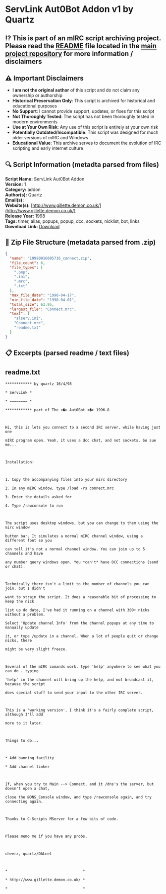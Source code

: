 # ServLink Aut0Bot Addon v1 by Quartz

## ⁉️ This is part of an mIRC script archiving project. Please read the [README](https://github.com/sorzkode/mirc_scripts_archive/blob/main/README.md) file located in the [main project repository](https://github.com/sorzkode/mirc_scripts_archive) for more information / disclaimers  

## ⚠️ Important Disclaimers

- **I am not the original author** of this script and do not claim any ownership or authorship
- **Historical Preservation Only**: This script is archived for historical and educational purposes
- **No Support**: I cannot provide support, updates, or fixes for this script
- **Not Thoroughly Tested**: The script has not been thoroughly tested in modern environments
- **Use at Your Own Risk**: Any use of this script is entirely at your own risk
- **Potentially Outdated/Incompatible**: This script was designed for much older versions of mIRC and Windows
- **Educational Value**: This archive serves to document the evolution of IRC scripting and early internet culture

## 🔍 Script Information (metadta parsed from files)

**Script Name:** ServLink Aut0Bot Addon  
**Version:** 1  
**Category:** addon  
**Author(s):** Quartz  
**Email(s):** <unknown>  
**Website(s):** [http://www.gillette.demon.co.uk/](http://www.gillette.demon.co.uk/)  
**Release Year:** 1998  
**Tags:** timer, alias, popups, popup, dcc, sockets, nicklist, bot, links  
**Download Link:** [Download](https://github.com/sorzkode/mirc_scripts_archive/raw/main/hawkee.com/19990916005716_connect/19990916005716_connect.zip)  

## 📂 Zip File Structure (metadata parsed from .zip)

```json
{
  "name": "19990916005716_connect.zip",
  "file_count": 6,
  "file_types": [
    ".bmp",
    ".ini",
    ".mrc",
    ".txt"
  ],
  "max_file_date": "1998-04-17",
  "min_file_date": "1998-04-01",
  "total_size": 63.95,
  "largest_file": "Connect.mrc",
  "text": [
    "slserv.ini",
    "Connect.mrc",
    "readme.txt"
  ]
}
```

## 📋 Excerpts (parsed readme / text files)

## readme.txt

```text
************ by quartz 16/4/98
* ServLink *
* ======== *
************ part of The <�> Aut0Bot <�> 1996-8

Hi, this is lets you connect to a second IRC server, while having just one 
mIRC program open. Yeah, it uses a dcc chat, and not sockets. So sue me...

Installation:

1. Copy the accompanying files into your mirc directory
2. In any mIRC window, type /load -rs connect.mrc
3. Enter the details asked for
4. Type /rawconsole to run

The script uses desktop windows, but you can change to them using the mirc window
button bar. It simulates a normal mIRC channel window, using a different font so you
can tell it's not a normal channel window. You can join up to 5 channels and have 
any number query windows open. You *can't* have DCC connections (send or chat).

Technically there isn't a limit to the number of channels you can join, but I didn't
want to strain the script. It does a reasonable bit of processing to keep the nick 
list up do date, I've had it running on a channel with 300+ nicks without a problem.
Select 'Update channel Info' from the channel popups at any time to manually update 
it, or type /update in a channel. When a lot of people quit or change nicks, there 
might be very slight freeze.

Several of the mIRC comands work, type 'help' anywhere to see what you can do - typing
'help' in the channel will bring up the help, and not broadcast it, because the script
does special stuff to send your input to the other IRC server.

This is a 'working version', I think it's a fairly complete script, although I'll add
more to it later.

Things to do...

* Add banning facility
* Add channel linker

If, when you try to Main --> Connect, and it /dns's the server, but doesn't open a chat,
close the @DNS_Console window, and type /rawconsole again, and try connecting again.

Thanks to C-Scripts MServer for a few bits of code.

Please memo me if you have any probs,

cheerz, quartz/DALnet

*                                  *
* http://www.gillette.demon.co.uk/ *
*                                  *
```
